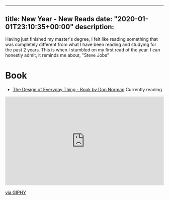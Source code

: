 ------
title: New Year - New Reads
date: "2020-01-01T23:10:35+00:00"
description:
------

Having just finished my master's degree, I felt like reading something that was completely different from what I have been reading and studying for the past 2 years. This is when I stumbled on my first read of the year. I can honestly admit, it reminds me about, "Steve Jobs"

# Book

- [The Design of Everyday Thing - Book by Don Norman](https://www.google.com/books/edition/The_Design_of_Everyday_Things/nVQPAAAAQBAJ?hl=en&gbpv=1&printsec=frontcover) Currently reading

<div style="width:100%;height:0;padding-bottom:56%;position:relative;"><iframe src="https://giphy.com/embed/kDBRg2bsLDsignYqpt" width="100%" height="100%" style="position:absolute" frameBorder="0" class="giphy-embed" allowFullScreen></iframe></div><p><a href="https://giphy.com/gifs/kDBRg2bsLDsignYqpt">via GIPHY</a></p>
 